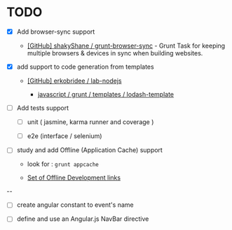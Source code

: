 # TODO

- [x] Add browser-sync support

  * [[GitHub] shakyShane / grunt-browser-sync](https://github.com/shakyShane/grunt-browser-sync) - Grunt Task for keeping multiple browsers & devices in sync when building websites.

- [x] add support to code generation from templates 

  - [[GitHub] erkobridee / lab-nodejs](https://github.com/erkobridee/lab-nodejs)

    - [javascript / grunt / templates / lodash-template](https://github.com/erkobridee/lab-nodejs/tree/master/javascript/grunt/templates/lodash-template)

- [ ] Add tests support

  - [ ] unit ( jasmine, karma runner and coverage )

  - [ ] e2e (interface / selenium)

- [ ] study and add Offline (Application Cache) support

  * look for : `grunt appcache`

  * [Set of Offline Development links](https://github.com/soudev/knowledge.mine/blob/master/stuff/frontend.html5.md#offline)

--

- [ ] create angular constant to event's name

- [ ] define and use an Angular.js NavBar directive
